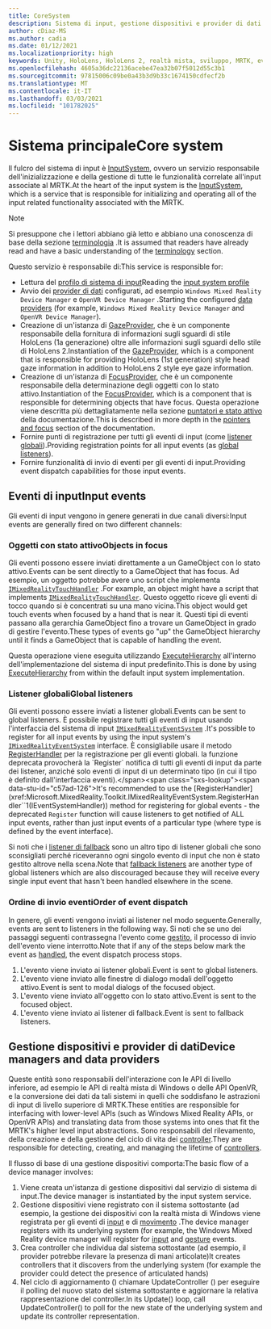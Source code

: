 ```yaml
---
title: CoreSystem
description: Sistema di input, gestione dispositivi e provider di dati in MRTK
author: cDiaz-MS
ms.author: cadia
ms.date: 01/12/2021
ms.localizationpriority: high
keywords: Unity, HoloLens, HoloLens 2, realtà mista, sviluppo, MRTK, eventi
ms.openlocfilehash: 4605a36dc22136acebe47ea32b07f5012d55c3b1
ms.sourcegitcommit: 97815006c09be0a43b3d9b33c1674150cdfecf2b
ms.translationtype: MT
ms.contentlocale: it-IT
ms.lasthandoff: 03/03/2021
ms.locfileid: "101782025"
---
```

# <a name="core-system"></a><span data-ttu-id="c57ad-104">Sistema principale</span><span class="sxs-lookup"><span data-stu-id="c57ad-104">Core system</span></span>

<span data-ttu-id="c57ad-105">Il fulcro del sistema di input è [InputSystem](../features/input/Overview.md), ovvero un servizio responsabile dell'inizializzazione e della gestione di tutte le funzionalità correlate all'input associate al MRTK.</span><span class="sxs-lookup"><span data-stu-id="c57ad-105">At the heart of the input system is the [InputSystem](../features/input/Overview.md), which is a service that is responsible for initializing and operating all of the input related functionality associated with the MRTK.</span></span>

> [!NOTE]
> <span data-ttu-id="c57ad-106">Si presuppone che i lettori abbiano già letto e abbiano una conoscenza di base della sezione [terminologia](Terminology.md) .</span><span class="sxs-lookup"><span data-stu-id="c57ad-106">It is assumed that readers have already read and have a basic understanding of the [terminology](Terminology.md) section.</span></span>

<span data-ttu-id="c57ad-107">Questo servizio è responsabile di:</span><span class="sxs-lookup"><span data-stu-id="c57ad-107">This service is responsible for:</span></span>

- <span data-ttu-id="c57ad-108">Lettura del [profilo di sistema di input](../configuration/MixedRealityConfigurationGuide.md#input-system-settings)</span><span class="sxs-lookup"><span data-stu-id="c57ad-108">Reading the [input system profile](../configuration/MixedRealityConfigurationGuide.md#input-system-settings)</span></span>
- <span data-ttu-id="c57ad-109">Avvio dei [provider di dati](../features/input/InputProviders.md) configurati, ad esempio `Windows Mixed Reality Device Manager` e `OpenVR Device Manager` .</span><span class="sxs-lookup"><span data-stu-id="c57ad-109">Starting the configured [data providers](../features/input/InputProviders.md) (for example, `Windows Mixed Reality Device Manager` and `OpenVR Device Manager`).</span></span>
- <span data-ttu-id="c57ad-110">Creazione di un'istanza di [GazeProvider](xref:Microsoft.MixedReality.Toolkit.Input.IMixedRealityGazeProvider), che è un componente responsabile della fornitura di informazioni sugli sguardi di stile HoloLens (1a generazione) oltre alle informazioni sugli sguardi dello stile di HoloLens 2.</span><span class="sxs-lookup"><span data-stu-id="c57ad-110">Instantiation of the [GazeProvider](xref:Microsoft.MixedReality.Toolkit.Input.IMixedRealityGazeProvider), which is a component that is responsible for providing HoloLens (1st generation) style head gaze information in addition to HoloLens 2 style eye gaze information.</span></span>
- <span data-ttu-id="c57ad-111">Creazione di un'istanza di [FocusProvider](xref:Microsoft.MixedReality.Toolkit.Input.IMixedRealityFocusProvider), che è un componente responsabile della determinazione degli oggetti con lo stato attivo.</span><span class="sxs-lookup"><span data-stu-id="c57ad-111">Instantiation of the [FocusProvider](xref:Microsoft.MixedReality.Toolkit.Input.IMixedRealityFocusProvider), which is a component that is responsible for determining objects that have focus.</span></span> <span data-ttu-id="c57ad-112">Questa operazione viene descritta più dettagliatamente nella sezione [puntatori e stato attivo](ControllersPointersAndFocus.md#pointers-and-focus) della documentazione.</span><span class="sxs-lookup"><span data-stu-id="c57ad-112">This is described in more depth in the [pointers and focus](ControllersPointersAndFocus.md#pointers-and-focus) section of the documentation.</span></span>
- <span data-ttu-id="c57ad-113">Fornire punti di registrazione per tutti gli eventi di input (come [listener globali](#global-listeners)).</span><span class="sxs-lookup"><span data-stu-id="c57ad-113">Providing registration points for all input events (as [global listeners](#global-listeners)).</span></span>
- <span data-ttu-id="c57ad-114">Fornire funzionalità di invio di eventi per gli eventi di input.</span><span class="sxs-lookup"><span data-stu-id="c57ad-114">Providing event dispatch capabilities for those input events.</span></span>

## <a name="input-events"></a><span data-ttu-id="c57ad-115">Eventi di input</span><span class="sxs-lookup"><span data-stu-id="c57ad-115">Input events</span></span>

<span data-ttu-id="c57ad-116">Gli eventi di input vengono in genere generati in due canali diversi:</span><span class="sxs-lookup"><span data-stu-id="c57ad-116">Input events are generally fired on two different channels:</span></span>

### <a name="objects-in-focus"></a><span data-ttu-id="c57ad-117">Oggetti con stato attivo</span><span class="sxs-lookup"><span data-stu-id="c57ad-117">Objects in focus</span></span>

<span data-ttu-id="c57ad-118">Gli eventi possono essere inviati direttamente a un GameObject con lo stato attivo.</span><span class="sxs-lookup"><span data-stu-id="c57ad-118">Events can be sent directly to a GameObject that has focus.</span></span> <span data-ttu-id="c57ad-119">Ad esempio, un oggetto potrebbe avere uno script che implementa [`IMixedRealityTouchHandler`](xref:Microsoft.MixedReality.Toolkit.Input.IMixedRealityTouchHandler) .</span><span class="sxs-lookup"><span data-stu-id="c57ad-119">For example, an object might have a script that implements [`IMixedRealityTouchHandler`](xref:Microsoft.MixedReality.Toolkit.Input.IMixedRealityTouchHandler).</span></span>
<span data-ttu-id="c57ad-120">Questo oggetto riceve gli eventi di tocco quando si è concentrati su una mano vicina.</span><span class="sxs-lookup"><span data-stu-id="c57ad-120">This object would get touch events when focused by a hand that is near it.</span></span> <span data-ttu-id="c57ad-121">Questi tipi di eventi passano alla gerarchia GameObject fino a trovare un GameObject in grado di gestire l'evento.</span><span class="sxs-lookup"><span data-stu-id="c57ad-121">These types of events go "up" the GameObject hierarchy until it finds a GameObject that is capable of handling the event.</span></span>

<span data-ttu-id="c57ad-122">Questa operazione viene eseguita utilizzando [ExecuteHierarchy](https://docs.unity3d.com/ScriptReference/EventSystems.ExecuteEvents.ExecuteHierarchy.html) all'interno dell'implementazione del sistema di input predefinito.</span><span class="sxs-lookup"><span data-stu-id="c57ad-122">This is done by using [ExecuteHierarchy](https://docs.unity3d.com/ScriptReference/EventSystems.ExecuteEvents.ExecuteHierarchy.html) from within the default input system implementation.</span></span>

### <a name="global-listeners"></a><span data-ttu-id="c57ad-123">Listener globali</span><span class="sxs-lookup"><span data-stu-id="c57ad-123">Global listeners</span></span>

<span data-ttu-id="c57ad-124">Gli eventi possono essere inviati a listener globali.</span><span class="sxs-lookup"><span data-stu-id="c57ad-124">Events can be sent to global listeners.</span></span> <span data-ttu-id="c57ad-125">È possibile registrare tutti gli eventi di input usando l'interfaccia del sistema di input [`IMixedRealityEventSystem`](xref:Microsoft.MixedReality.Toolkit.IMixedRealityEventSystem) .</span><span class="sxs-lookup"><span data-stu-id="c57ad-125">It's possible to register for all input events by using the input system's [`IMixedRealityEventSystem`](xref:Microsoft.MixedReality.Toolkit.IMixedRealityEventSystem) interface.</span></span> <span data-ttu-id="c57ad-126">È consigliabile usare il metodo [RegisterHandler](xref:Microsoft.MixedReality.Toolkit.IMixedRealityEventSystem.RegisterHandler``1(IEventSystemHandler)) per la registrazione per gli eventi globali. la funzione deprecata provocherà la `Register` notifica di tutti gli eventi di input da parte dei listener, anziché solo eventi di input di un determinato tipo (in cui il tipo è definito dall'interfaccia eventi).</span><span class="sxs-lookup"><span data-stu-id="c57ad-126">It's recommended to use the [RegisterHandler](xref:Microsoft.MixedReality.Toolkit.IMixedRealityEventSystem.RegisterHandler``1(IEventSystemHandler)) method for registering for global events - the deprecated `Register` function will cause listeners to get notified of ALL input events, rather than just input events of a particular type (where type is defined by the event interface).</span></span>

<span data-ttu-id="c57ad-127">Si noti che i [listener di fallback](xref:Microsoft.MixedReality.Toolkit.Input.MixedRealityInputSystem.PushFallbackInputHandler(GameObject)) sono un altro tipo di listener globali che sono sconsigliati perché riceveranno ogni singolo evento di input che non è stato gestito altrove nella scena.</span><span class="sxs-lookup"><span data-stu-id="c57ad-127">Note that [fallback listeners](xref:Microsoft.MixedReality.Toolkit.Input.MixedRealityInputSystem.PushFallbackInputHandler(GameObject)) are another type of global listeners which are also discouraged because they will receive every single input event that hasn't been handled elsewhere in the scene.</span></span>

### <a name="order-of-event-dispatch"></a><span data-ttu-id="c57ad-128">Ordine di invio eventi</span><span class="sxs-lookup"><span data-stu-id="c57ad-128">Order of event dispatch</span></span>

<span data-ttu-id="c57ad-129">In genere, gli eventi vengono inviati ai listener nel modo seguente.</span><span class="sxs-lookup"><span data-stu-id="c57ad-129">Generally, events are sent to listeners in the following way.</span></span> <span data-ttu-id="c57ad-130">Si noti che se uno dei passaggi seguenti contrassegna l'evento come [gestito](https://docs.unity3d.com/ScriptReference/EventSystems.AbstractEventData-used.html), il processo di invio dell'evento viene interrotto.</span><span class="sxs-lookup"><span data-stu-id="c57ad-130">Note that if any of the steps below mark the event as [handled](https://docs.unity3d.com/ScriptReference/EventSystems.AbstractEventData-used.html), the event dispatch process stops.</span></span>

1. <span data-ttu-id="c57ad-131">L'evento viene inviato ai listener globali.</span><span class="sxs-lookup"><span data-stu-id="c57ad-131">Event is sent to global listeners.</span></span>
2. <span data-ttu-id="c57ad-132">L'evento viene inviato alle finestre di dialogo modali dell'oggetto attivo.</span><span class="sxs-lookup"><span data-stu-id="c57ad-132">Event is sent to modal dialogs of the focused object.</span></span>
3. <span data-ttu-id="c57ad-133">L'evento viene inviato all'oggetto con lo stato attivo.</span><span class="sxs-lookup"><span data-stu-id="c57ad-133">Event is sent to the focused object.</span></span>
4. <span data-ttu-id="c57ad-134">L'evento viene inviato ai listener di fallback.</span><span class="sxs-lookup"><span data-stu-id="c57ad-134">Event is sent to fallback listeners.</span></span>

## <a name="device-managers-and-data-providers"></a><span data-ttu-id="c57ad-135">Gestione dispositivi e provider di dati</span><span class="sxs-lookup"><span data-stu-id="c57ad-135">Device managers and data providers</span></span>

<span data-ttu-id="c57ad-136">Queste entità sono responsabili dell'interazione con le API di livello inferiore, ad esempio le API di realtà mista di Windows o delle API OpenVR, e la conversione dei dati da tali sistemi in quelli che soddisfano le astrazioni di input di livello superiore di MRTK.</span><span class="sxs-lookup"><span data-stu-id="c57ad-136">These entities are responsible for interfacing with lower-level APIs (such as Windows Mixed Reality APIs, or OpenVR APIs) and translating data from those systems into ones that fit the MRTK's higher level input abstractions.</span></span> <span data-ttu-id="c57ad-137">Sono responsabili del rilevamento, della creazione e della gestione del ciclo di vita dei [controller](ControllersPointersAndFocus.md#controllers).</span><span class="sxs-lookup"><span data-stu-id="c57ad-137">They are responsible for detecting, creating, and managing the lifetime of [controllers](ControllersPointersAndFocus.md#controllers).</span></span>

<span data-ttu-id="c57ad-138">Il flusso di base di una gestione dispositivi comporta:</span><span class="sxs-lookup"><span data-stu-id="c57ad-138">The basic flow of a device manager involves:</span></span>

1. <span data-ttu-id="c57ad-139">Viene creata un'istanza di gestione dispositivi dal servizio di sistema di input.</span><span class="sxs-lookup"><span data-stu-id="c57ad-139">The device manager is instantiated by the input system service.</span></span>
2. <span data-ttu-id="c57ad-140">Gestione dispositivi viene registrato con il sistema sottostante (ad esempio, la gestione dei dispositivi con la realtà mista di Windows viene registrata per gli eventi di [input](../features/input/InputEvents.md) e di [movimento](../features/input/Gestures.md#gesture-events) .</span><span class="sxs-lookup"><span data-stu-id="c57ad-140">The device manager registers with its underlying system (for example, the Windows Mixed Reality device manager will register for [input](../features/input/InputEvents.md) and [gesture](../features/input/Gestures.md#gesture-events) events.</span></span>
3. <span data-ttu-id="c57ad-141">Crea controller che individua dal sistema sottostante (ad esempio, il provider potrebbe rilevare la presenza di mani articolate)</span><span class="sxs-lookup"><span data-stu-id="c57ad-141">It creates controllers that it discovers from the underlying system (for example the provider could detect the presence of articulated hands)</span></span>
4. <span data-ttu-id="c57ad-142">Nel ciclo di aggiornamento () chiamare UpdateController () per eseguire il polling del nuovo stato del sistema sottostante e aggiornare la relativa rappresentazione del controller.</span><span class="sxs-lookup"><span data-stu-id="c57ad-142">In its Update() loop, call UpdateController() to poll for the new state of the underlying system and update its controller representation.</span></span>
